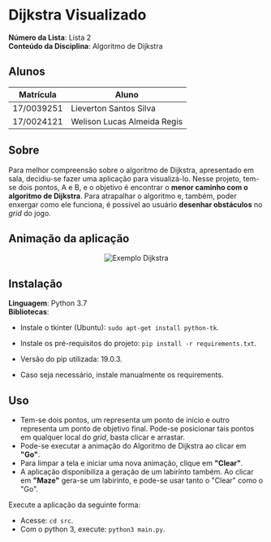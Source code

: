 # Dijkstra Visualizado

**Número da Lista**: Lista 2<br>
**Conteúdo da Disciplina**: Algoritmo de Dijkstra<br>

## Alunos

|Matrícula | Aluno |
| -- | -- |
| 17/0039251  |  Lieverton Santos Silva |
| 17/0024121  |  Welison Lucas Almeida Regis |

## Sobre

Para melhor compreensão sobre o algoritmo de Dijkstra, apresentado em sala, decidiu-se fazer uma aplicação para visualizá-lo. Nesse projeto, tem-se dois pontos, A e B, e o objetivo é encontrar o **menor caminho com o algoritmo de Dijkstra**. Para atrapalhar o algoritmo e, também, poder enxergar como ele funciona, é possível ao usuário **desenhar obstáculos** no *grid* do jogo.

## Animação da aplicação

<p align="center">
    <img src="https://media.giphy.com/media/j0poI80Aop2nemnYjK/giphy.gif" alt="Exemplo Dijkstra">
</p>

## Instalação

**Linguagem**: Python 3.7<br>
**Bibliotecas**:
*   Instale o tkinter (Ubuntu): `sudo apt-get install python-tk`.
*   Instale os pré-requisitos do projeto: `pip install -r requirements.txt`.

*   Versão do pip utilizada: 19.0.3.
*   Caso seja necessário, instale manualmente os requirements.

## Uso

*   Tem-se dois pontos, um representa um ponto de início e outro representa um ponto de objetivo final. Pode-se posicionar tais pontos em qualquer local do *grid*, basta clicar e arrastar.
*   Pode-se executar a animação do Algoritmo de Dijkstra ao clicar em **"Go"**.
*   Para limpar a tela e iniciar uma nova animação, clique em **"Clear"**.
*   A aplicação disponibiliza a geração de um labirinto também. Ao clicar em **"Maze"** gera-se um labirinto, e pode-se usar tanto o "Clear" como o "Go".

Execute a aplicação da seguinte forma:
*   Acesse: `cd src`.
*   Com o python 3, execute: `python3 main.py`.

